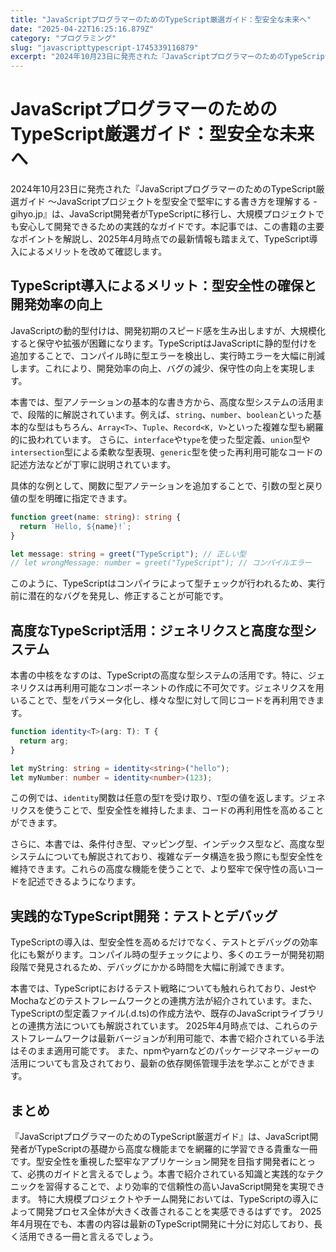 ```yaml
---
title: "JavaScriptプログラマーのためのTypeScript厳選ガイド：型安全な未来へ"
date: "2025-04-22T16:25:16.879Z"
category: "プログラミング"
slug: "javascripttypescript-1745339116879"
excerpt: "2024年10月23日に発売された『JavaScriptプログラマーのためのTypeScript厳選ガイド 〜JavaScriptプロジェクトを型安全で堅牢にする書き方を理解する - gihyo.jp』は、JavaScript開発者がTypeScriptに移行し、大規模プロジェクトでも安心して開発で..."
---
```


# JavaScriptプログラマーのためのTypeScript厳選ガイド：型安全な未来へ

2024年10月23日に発売された『JavaScriptプログラマーのためのTypeScript厳選ガイド 〜JavaScriptプロジェクトを型安全で堅牢にする書き方を理解する - gihyo.jp』は、JavaScript開発者がTypeScriptに移行し、大規模プロジェクトでも安心して開発できるための実践的なガイドです。本記事では、この書籍の主要なポイントを解説し、2025年4月時点での最新情報も踏まえて、TypeScript導入によるメリットを改めて確認します。


## TypeScript導入によるメリット：型安全性の確保と開発効率の向上

JavaScriptの動的型付けは、開発初期のスピード感を生み出しますが、大規模化すると保守や拡張が困難になります。TypeScriptはJavaScriptに静的型付けを追加することで、コンパイル時に型エラーを検出し、実行時エラーを大幅に削減します。これにより、開発効率の向上、バグの減少、保守性の向上を実現します。

本書では、型アノテーションの基本的な書き方から、高度な型システムの活用まで、段階的に解説されています。例えば、`string`、`number`、`boolean`といった基本的な型はもちろん、`Array<T>`、`Tuple`、`Record<K, V>`といった複雑な型も網羅的に扱われています。  さらに、`interface`や`type`を使った型定義、`union`型や`intersection`型による柔軟な型表現、`generic`型を使った再利用可能なコードの記述方法などが丁寧に説明されています。

具体的な例として、関数に型アノテーションを追加することで、引数の型と戻り値の型を明確に指定できます。

```typescript
function greet(name: string): string {
  return `Hello, ${name}!`;
}

let message: string = greet("TypeScript"); // 正しい型
// let wrongMessage: number = greet("TypeScript"); // コンパイルエラー
```

このように、TypeScriptはコンパイラによって型チェックが行われるため、実行前に潜在的なバグを発見し、修正することが可能です。


##  高度なTypeScript活用：ジェネリクスと高度な型システム

本書の中核をなすのは、TypeScriptの高度な型システムの活用です。特に、ジェネリクスは再利用可能なコンポーネントの作成に不可欠です。ジェネリクスを用いることで、型をパラメータ化し、様々な型に対して同じコードを再利用できます。

```typescript
function identity<T>(arg: T): T {
  return arg;
}

let myString: string = identity<string>("hello");
let myNumber: number = identity<number>(123);
```

この例では、`identity`関数は任意の型`T`を受け取り、`T`型の値を返します。ジェネリクスを使うことで、型安全性を維持したまま、コードの再利用性を高めることができます。

さらに、本書では、条件付き型、マッピング型、インデックス型など、高度な型システムについても解説されており、複雑なデータ構造を扱う際にも型安全性を維持できます。これらの高度な機能を使うことで、より堅牢で保守性の高いコードを記述できるようになります。


##  実践的なTypeScript開発：テストとデバッグ

TypeScriptの導入は、型安全性を高めるだけでなく、テストとデバッグの効率化にも繋がります。コンパイル時の型チェックにより、多くのエラーが開発初期段階で発見されるため、デバッグにかかる時間を大幅に削減できます。

本書では、TypeScriptにおけるテスト戦略についても触れられており、JestやMochaなどのテストフレームワークとの連携方法が紹介されています。また、TypeScriptの型定義ファイル(.d.ts)の作成方法や、既存のJavaScriptライブラリとの連携方法についても解説されています。  2025年4月時点では、これらのテストフレームワークは最新バージョンが利用可能で、本書で紹介されている手法はそのまま適用可能です。  また、npmやyarnなどのパッケージマネージャーの活用についても言及されており、最新の依存関係管理手法を学ぶことができます。


## まとめ

『JavaScriptプログラマーのためのTypeScript厳選ガイド』は、JavaScript開発者がTypeScriptの基礎から高度な機能までを網羅的に学習できる貴重な一冊です。型安全性を重視した堅牢なアプリケーション開発を目指す開発者にとって、必携のガイドと言えるでしょう。本書で紹介されている知識と実践的なテクニックを習得することで、より効率的で信頼性の高いJavaScript開発を実現できます。  特に大規模プロジェクトやチーム開発においては、TypeScriptの導入によって開発プロセス全体が大きく改善されることを実感できるはずです。  2025年4月現在でも、本書の内容は最新のTypeScript開発に十分に対応しており、長く活用できる一冊と言えるでしょう。
